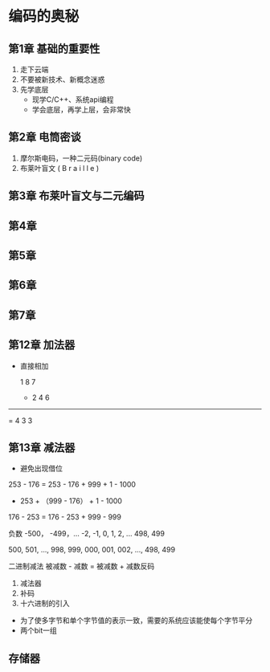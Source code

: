 # 编码的奥秘


## 第1章 基础的重要性
1. 走下云端
2. 不要被新技术、新概念迷惑
3. 先学底层
   - 现学C/C++、系统api编程
   - 学会底层，再学上层，会非常快


## 第2章 电筒密谈
1. 摩尔斯电码，一种二元码(binary code)
2. 布莱叶盲文 ( B r a i l l e )


## 第3章 布莱叶盲文与二元编码


## 第4章


## 第5章

## 第6章


## 第7章

## 第12章 加法器
- 直接相加

    1 8 7 
  + 2 4 6
-----------
  = 4 3 3

## 第13章 减法器
- 避免出现借位

253 - 176
= 253 - 176 + 999 + 1 - 1000
- 253 + （999 - 176） + 1 - 1000


176 - 253 
= 176 - 253 + 999 - 999

负数
-500， -499，... -2, -1, 0, 1, 2, ... 498, 499

500, 501, ..., 998, 999, 000, 001, 002, ..., 498, 499 

二进制减法
被减数 - 减数 = 被减数 + 减数反码




1. 减法器
2. 补码
3. 十六进制的引入
- 为了使多字节和单个字节值的表示一致，需要的系统应该能使每个字节平分
- 两个bit一组


## 存储器